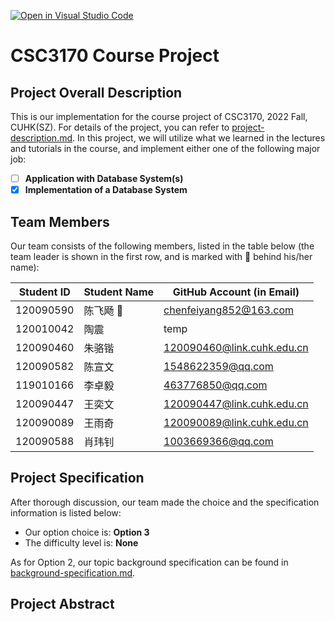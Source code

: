 [![Open in Visual Studio Code](https://classroom.github.com/assets/open-in-vscode-c66648af7eb3fe8bc4f294546bfd86ef473780cde1dea487d3c4ff354943c9ae.svg)](https://classroom.github.com/online_ide?assignment_repo_id=9422221&assignment_repo_type=AssignmentRepo)
# CSC3170 Course Project

## Project Overall Description

This is our implementation for the course project of CSC3170, 2022 Fall, CUHK(SZ). For details of the project, you can refer to [project-description.md](project-description.md). In this project, we will utilize what we learned in the lectures and tutorials in the course, and implement either one of the following major job:

<!-- Please fill in "x" to replace the blank space between "[]" to tick the todo item; it's ticked on the first one by default. -->

- [ ] **Application with Database System(s)**
- [x] **Implementation of a Database System**

## Team Members

Our team consists of the following members, listed in the table below (the team leader is shown in the first row, and is marked with 🚩 behind his/her name):

<!-- change the info below to be the real case -->

| Student ID | Student Name | GitHub Account (in Email)  |
| ---------- | ------------ | -------------------------  |
| 120090590  | 陈飞飏 🚩    | chenfeiyang852@163.com     |
| 120010042  | 陶震         | temp         |
| 120090460  | 朱骆锴       | 120090460@link.cuhk.edu.cn |
| 120090582  | 陈宣文       | 1548622359@qq.com          |
| 119010166  | 李卓毅       | 463776850@qq.com           |
| 120090447  | 王奕文       | 120090447@link.cuhk.edu.cn |
| 120090089  | 王雨奇       | 120090089@link.cuhk.edu.cn |
| 120090588  | 肖玮钊       | 1003669366@qq.com          |

## Project Specification

<!-- You should remove the terms/sentence that is not necessary considering your option/branch/difficulty choice -->

After thorough discussion, our team made the choice and the specification information is listed below:

- Our option choice is: **Option 3**
- The difficulty level is: **None**

As for Option 2, our topic background specification can be found in [background-specification.md](background-specification.md).

## Project Abstract

<!-- TODO -->